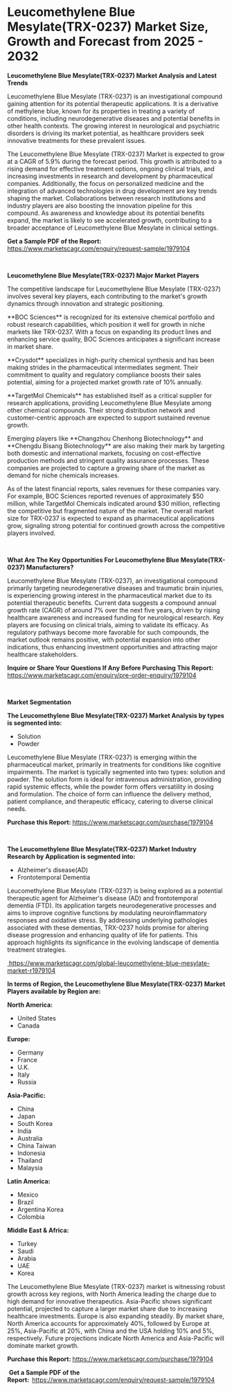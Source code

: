 <p><h1>Leucomethylene Blue Mesylate(TRX-0237) Market Size, Growth and Forecast from 2025 - 2032</h1></p><p><strong>Leucomethylene Blue Mesylate(TRX-0237) Market Analysis and Latest Trends</strong></p>
<p><p>Leucomethylene Blue Mesylate (TRX-0237) is an investigational compound gaining attention for its potential therapeutic applications. It is a derivative of methylene blue, known for its properties in treating a variety of conditions, including neurodegenerative diseases and potential benefits in other health contexts. The growing interest in neurological and psychiatric disorders is driving its market potential, as healthcare providers seek innovative treatments for these prevalent issues.</p><p>The Leucomethylene Blue Mesylate (TRX-0237) Market is expected to grow at a CAGR of 5.9% during the forecast period. This growth is attributed to a rising demand for effective treatment options, ongoing clinical trials, and increasing investments in research and development by pharmaceutical companies. Additionally, the focus on personalized medicine and the integration of advanced technologies in drug development are key trends shaping the market. Collaborations between research institutions and industry players are also boosting the innovation pipeline for this compound. As awareness and knowledge about its potential benefits expand, the market is likely to see accelerated growth, contributing to a broader acceptance of Leucomethylene Blue Mesylate in clinical settings.</p></p>
<p><strong>Get a Sample PDF of the Report:&nbsp;</strong> <a href="https://www.marketscagr.com/enquiry/request-sample/1979104?utm_campaign=2454&utm_medium=2&utm_source=Github&utm_content=ia&utm_term=19042025&utm_id=leucomethylene-blue-mesylatetrx-0237">https://www.marketscagr.com/enquiry/request-sample/1979104</a></p>
<p>&nbsp;</p>
<p><strong>Leucomethylene Blue Mesylate(TRX-0237) Major Market Players</strong></p>
<p><p>The competitive landscape for Leucomethylene Blue Mesylate (TRX-0237) involves several key players, each contributing to the market's growth dynamics through innovation and strategic positioning. </p><p>**BOC Sciences** is recognized for its extensive chemical portfolio and robust research capabilities, which position it well for growth in niche markets like TRX-0237. With a focus on expanding its product lines and enhancing service quality, BOC Sciences anticipates a significant increase in market share.</p><p>**Crysdot** specializes in high-purity chemical synthesis and has been making strides in the pharmaceutical intermediates segment. Their commitment to quality and regulatory compliance boosts their sales potential, aiming for a projected market growth rate of 10% annually.</p><p>**TargetMol Chemicals** has established itself as a critical supplier for research applications, providing Leucomethylene Blue Mesylate among other chemical compounds. Their strong distribution network and customer-centric approach are expected to support sustained revenue growth.</p><p>Emerging players like **Changzhou Chenhong Biotechnology** and **Chengdu Bisang Biotechnology** are also making their mark by targeting both domestic and international markets, focusing on cost-effective production methods and stringent quality assurance processes. These companies are projected to capture a growing share of the market as demand for niche chemicals increases.</p><p>As of the latest financial reports, sales revenues for these companies vary. For example, BOC Sciences reported revenues of approximately $50 million, while TargetMol Chemicals indicated around $30 million, reflecting the competitive but fragmented nature of the market. The overall market size for TRX-0237 is expected to expand as pharmaceutical applications grow, signaling strong potential for continued growth across the competitive players involved.</p></p>
<p>&nbsp;</p>
<p><strong>What Are The Key Opportunities For Leucomethylene Blue Mesylate(TRX-0237) Manufacturers?</strong></p>
<p><p>Leucomethylene Blue Mesylate (TRX-0237), an investigational compound primarily targeting neurodegenerative diseases and traumatic brain injuries, is experiencing growing interest in the pharmaceutical market due to its potential therapeutic benefits. Current data suggests a compound annual growth rate (CAGR) of around 7% over the next five years, driven by rising healthcare awareness and increased funding for neurological research. Key players are focusing on clinical trials, aiming to validate its efficacy. As regulatory pathways become more favorable for such compounds, the market outlook remains positive, with potential expansion into other indications, thus enhancing investment opportunities and attracting major healthcare stakeholders.</p></p>
<p><strong>Inquire or Share Your Questions If Any Before Purchasing This Report:</strong> <a href="https://www.marketscagr.com/enquiry/pre-order-enquiry/1979104?utm_campaign=2454&utm_medium=2&utm_source=Github&utm_content=ia&utm_term=19042025&utm_id=leucomethylene-blue-mesylatetrx-0237">https://www.marketscagr.com/enquiry/pre-order-enquiry/1979104</a></p>
<p>&nbsp;</p>
<p><strong>Market Segmentation</strong></p>
<p><strong>The Leucomethylene Blue Mesylate(TRX-0237) Market Analysis by types is segmented into:</strong></p>
<p><ul><li>Solution</li><li>Powder</li></ul></p>
<p><p>Leucomethylene Blue Mesylate (TRX-0237) is emerging within the pharmaceutical market, primarily in treatments for conditions like cognitive impairments. The market is typically segmented into two types: solution and powder. The solution form is ideal for intravenous administration, providing rapid systemic effects, while the powder form offers versatility in dosing and formulation. The choice of form can influence the delivery method, patient compliance, and therapeutic efficacy, catering to diverse clinical needs.</p></p>
<p><strong>Purchase this Report:&nbsp;</strong><a href="https://www.marketscagr.com/purchase/1979104?utm_campaign=2454&utm_medium=2&utm_source=Github&utm_content=ia&utm_term=19042025&utm_id=leucomethylene-blue-mesylatetrx-0237">https://www.marketscagr.com/purchase/1979104</a></p>
<p>&nbsp;</p>
<p><strong>The Leucomethylene Blue Mesylate(TRX-0237) Market Industry Research by Application is segmented into:</strong></p>
<p><ul><li>Alzheimer's disease(AD)</li><li>Frontotemporal Dementia</li></ul></p>
<p><p>Leucomethylene Blue Mesylate (TRX-0237) is being explored as a potential therapeutic agent for Alzheimer's disease (AD) and frontotemporal dementia (FTD). Its application targets neurodegenerative processes and aims to improve cognitive functions by modulating neuroinflammatory responses and oxidative stress. By addressing underlying pathologies associated with these dementias, TRX-0237 holds promise for altering disease progression and enhancing quality of life for patients. This approach highlights its significance in the evolving landscape of dementia treatment strategies.</p></p>
<p><a href="https://www.marketscagr.com/global-leucomethylene-blue-mesylate-market-r1979104?utm_campaign=2454&utm_medium=2&utm_source=Github&utm_content=ia&utm_term=19042025&utm_id=leucomethylene-blue-mesylatetrx-0237">&nbsp;https://www.marketscagr.com/global-leucomethylene-blue-mesylate-market-r1979104</a></p>
<p><strong>In terms of Region, the Leucomethylene Blue Mesylate(TRX-0237) Market Players available by Region are:</strong></p>
<p>
    <p> <strong> North America: </strong>
        <ul>
            <li>United States</li>
            <li>Canada</li>
        </ul>
        </p> 
    <p> <strong> Europe: </strong>
        <ul>
            <li>Germany</li>
            <li>France</li>
            <li>U.K.</li>
            <li>Italy</li>
            <li>Russia</li>
        </ul>
        </p> 
    <p> <strong> Asia-Pacific: </strong>
        <ul>
            <li>China</li>
            <li>Japan</li>
            <li>South Korea</li>
            <li>India</li>
            <li>Australia</li>
            <li>China Taiwan</li>
            <li>Indonesia</li>
            <li>Thailand</li>
            <li>Malaysia</li>
        </ul>
        </p> 
    <p> <strong> Latin America: </strong>
        <ul>
            <li>Mexico</li>
            <li>Brazil</li>
            <li>Argentina Korea</li>
            <li>Colombia</li>
        </ul>
        </p> 
    <p> <strong> Middle East & Africa: </strong>
        <ul>
            <li>Turkey</li>
            <li>Saudi</li>
            <li>Arabia</li>
            <li>UAE</li>
            <li>Korea</li>
        </ul>
    </p>
    </p>
<p><p>The Leucomethylene Blue Mesylate (TRX-0237) market is witnessing robust growth across key regions, with North America leading the charge due to high demand for innovative therapeutics. Asia-Pacific shows significant potential, projected to capture a larger market share due to increasing healthcare investments. Europe is also expanding steadily. By market share, North America accounts for approximately 40%, followed by Europe at 25%, Asia-Pacific at 20%, with China and the USA holding 10% and 5%, respectively. Future projections indicate North America and Asia-Pacific will dominate market growth.</p></p>
<p><strong>Purchase this Report: </strong><a href="https://www.marketscagr.com/purchase/1979104?utm_campaign=2454&utm_medium=2&utm_source=Github&utm_content=ia&utm_term=19042025&utm_id=leucomethylene-blue-mesylatetrx-0237">https://www.marketscagr.com/purchase/1979104</a></p>
<p>&nbsp;<strong>Get a Sample PDF of the Report:&nbsp;&nbsp;</strong><a href="https://www.marketscagr.com/enquiry/request-sample/1979104?utm_campaign=2454&utm_medium=2&utm_source=Github&utm_content=ia&utm_term=19042025&utm_id=leucomethylene-blue-mesylatetrx-0237">https://www.marketscagr.com/enquiry/request-sample/1979104</a></p>
<p><strong></strong></p>
<p><p></p><p></p><p></p></p>